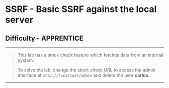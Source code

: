 

# SSRF - Basic SSRF against the local server

## Difficulty - APPRENTICE

---

> This lab has a stock check feature which fetches data from an internal system.

> To solve the lab, change the stock check URL to access the admin interface at ```http://localhost/admin``` and delete the user **carlos**. 

---


